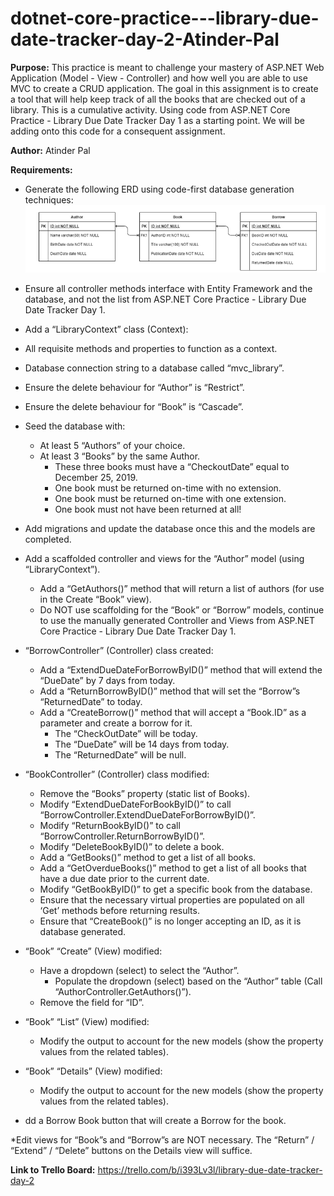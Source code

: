 # dotnet-core-practice---library-due-date-tracker-day-2-Atinder-Pal

**Purpose:** This practice is meant to challenge your mastery of ASP.NET Web Application (Model - View - Controller) 
and how well you are able to use MVC to create a CRUD application. 
The goal in this assignment is to create a tool that will help keep track of all the books that are checked out of a library.
This is a cumulative activity. Using code from ASP.NET Core Practice - Library Due Date Tracker Day 1 as a starting point. 
We will be adding onto this code for a consequent assignment.

**Author:** Atinder Pal

**Requirements:**
* Generate the following ERD using code-first database generation techniques:
![ERD](ERD_Library_Managment.PNG)

* Ensure all controller methods interface with Entity Framework and the database, and not the list from ASP.NET Core Practice - Library Due Date Tracker Day 1.
* Add a “LibraryContext” class (Context):
* All requisite methods and properties to function as a context.
* Database connection string to a database called “mvc_library”.
* Ensure the delete behaviour for “Author” is “Restrict”.
* Ensure the delete behaviour for “Book” is “Cascade”.
* Seed the database with:
  * At least 5 “Authors” of your choice.
  * At least 3 “Books” by the same Author.
    * These three books must have a “CheckoutDate” equal to December 25, 2019.
    * One book must be returned on-time with no extension.
    * One book must be returned on-time with one extension.
    * One book must not have been returned at all!
* Add migrations and update the database once this and the models are completed.
* Add a scaffolded controller and views for the “Author” model (using “LibraryContext”).
  * Add a “GetAuthors()” method that will return a list of authors (for use in the Create “Book” view).
  * Do NOT use scaffolding for the “Book” or “Borrow” models, continue to use the manually generated Controller and Views from ASP.NET Core Practice - Library Due Date Tracker Day 1.
* “BorrowController” (Controller) class created:
  * Add a “ExtendDueDateForBorrowByID()” method that will extend the “DueDate” by 7 days from today.
  * Add a “ReturnBorrowByID()” method that will set the “Borrow”s “ReturnedDate” to today.
  * Add a “CreateBorrow()” method that will accept a “Book.ID” as a parameter and create a borrow for it.
    * The “CheckOutDate” will be today.
    * The “DueDate” will be 14 days from today.
    * The “ReturnedDate” will be null.
* “BookController” (Controller) class modified:
  * Remove the “Books” property (static list of Books).
  * Modify “ExtendDueDateForBookByID()” to call “BorrowController.ExtendDueDateForBorrowByID()”.
  * Modify “ReturnBookByID()” to call “BorrowController.ReturnBorrowByID()”.
  * Modify “DeleteBookByID()” to delete a book.
  * Add a “GetBooks()” method to get a list of all books.
  * Add a “GetOverdueBooks()” method to get a list of all books that have a due date prior to the current date.
  * Modify “GetBookByID()” to get a specific book from the database.
  * Ensure that the necessary virtual properties are populated on all ‘Get’ methods before returning results.
  * Ensure that “CreateBook()” is no longer accepting an ID, as it is database generated.
* “Book” “Create” (View) modified:
  * Have a dropdown (select) to select the “Author”.
    * Populate the dropdown (select) based on the “Author” table (Call “AuthorController.GetAuthors()”).
  * Remove the field for “ID”.
* “Book” “List” (View) modified:
  * Modify the output to account for the new models (show the property values from the related tables).
* “Book” “Details” (View) modified:
  * Modify the output to account for the new models (show the property values from the related tables).
* dd a Borrow Book button that will create a Borrow for the book.<br />

*Edit views for “Book”s and “Borrow”s are NOT necessary. The “Return” / “Extend” / “Delete” buttons on the Details view will suffice.



**Link to Trello Board:** https://trello.com/b/i393Lv3l/library-due-date-tracker-day-2
